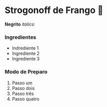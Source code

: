 # Strogonoff de Frango 🐔
**Negrito**
_italico_

### Ingredientes
 - Indrediente 1
 - Ingrediente 2
 - Ingrediente 3

### Modo de Preparo
 1. Passo um
 2. Passo dois
 3. Passo três
 4. Passo quatro